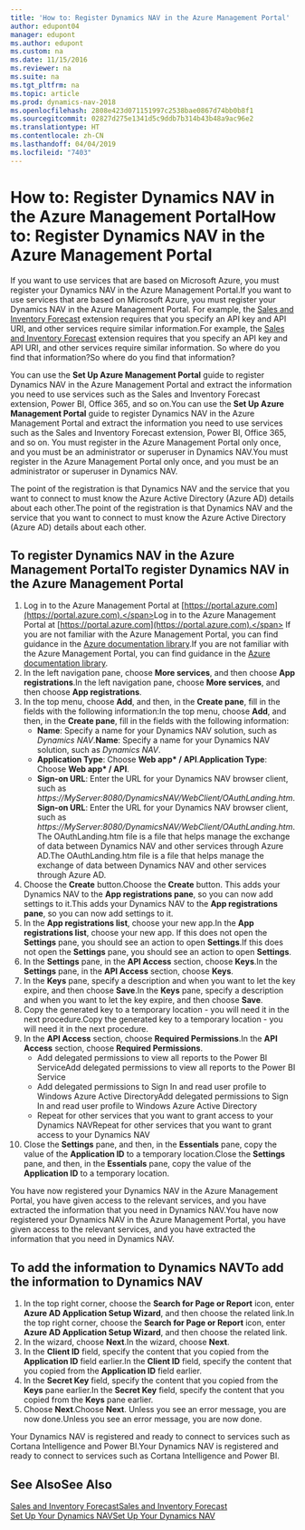 ```yaml
---
title: 'How to: Register Dynamics NAV in the Azure Management Portal'
author: edupont04
manager: edupont
ms.author: edupont
ms.custom: na
ms.date: 11/15/2016
ms.reviewer: na
ms.suite: na
ms.tgt_pltfrm: na
ms.topic: article
ms.prod: dynamics-nav-2018
ms.openlocfilehash: 2808e423d071151997c2538bae0867d74bb0b8f1
ms.sourcegitcommit: 02827d275e1341d5c9ddb7b314b43b48a9ac96e2
ms.translationtype: HT
ms.contentlocale: zh-CN
ms.lasthandoff: 04/04/2019
ms.locfileid: "7403"
---
```

# <a name="how-to-register-dynamics-nav-in-the-azure-management-portal"></a><span data-ttu-id="09f3a-102">How to: Register Dynamics NAV in the Azure Management Portal</span><span class="sxs-lookup"><span data-stu-id="09f3a-102">How to: Register Dynamics NAV in the Azure Management Portal</span></span>
<span data-ttu-id="09f3a-103">If you want to use services that are based on Microsoft Azure, you must register your Dynamics NAV in the Azure Management Portal.</span><span class="sxs-lookup"><span data-stu-id="09f3a-103">If you want to use services that are based on Microsoft Azure, you must register your Dynamics NAV in the Azure Management Portal.</span></span> <span data-ttu-id="09f3a-104">For example, the [Sales and Inventory Forecast](ui-extensions-sales-forecast.md) extension requires that you specify an API key and API URI, and other services require similar information.</span><span class="sxs-lookup"><span data-stu-id="09f3a-104">For example, the [Sales and Inventory Forecast](ui-extensions-sales-forecast.md) extension requires that you specify an API key and API URI, and other services require similar information.</span></span> <span data-ttu-id="09f3a-105">So where do you find that information?</span><span class="sxs-lookup"><span data-stu-id="09f3a-105">So where do you find that information?</span></span>

<span data-ttu-id="09f3a-106">You can use the **Set Up Azure Management Portal** guide to register Dynamics NAV in the Azure Management Portal and extract the information you need to use services such as the Sales and Inventory Forecast extension, Power BI, Office 365, and so on.</span><span class="sxs-lookup"><span data-stu-id="09f3a-106">You can use the **Set Up Azure Management Portal** guide to register Dynamics NAV in the Azure Management Portal and extract the information you need to use services such as the Sales and Inventory Forecast extension, Power BI, Office 365, and so on.</span></span> <span data-ttu-id="09f3a-107">You must register in the Azure Management Portal only once, and you must be an administrator or superuser in Dynamics NAV.</span><span class="sxs-lookup"><span data-stu-id="09f3a-107">You must register in the Azure Management Portal only once, and you must be an administrator or superuser in Dynamics NAV.</span></span>

<span data-ttu-id="09f3a-108">The point of the registration is that Dynamics NAV and the service that you want to connect to must know the Azure Active Directory (Azure AD) details about each other.</span><span class="sxs-lookup"><span data-stu-id="09f3a-108">The point of the registration is that Dynamics NAV and the service that you want to connect to must know the Azure Active Directory (Azure AD) details about each other.</span></span>

## <a name="to-register-dynamics-nav-in-the-azure-management-portal"></a><span data-ttu-id="09f3a-109">To register Dynamics NAV in the Azure Management Portal</span><span class="sxs-lookup"><span data-stu-id="09f3a-109">To register Dynamics NAV in the Azure Management Portal</span></span>
1. <span data-ttu-id="09f3a-110">Log in to the Azure Management Portal at [https://portal.azure.com](https://portal.azure.com).</span><span class="sxs-lookup"><span data-stu-id="09f3a-110">Log in to the Azure Management Portal at [https://portal.azure.com](https://portal.azure.com).</span></span>
    <span data-ttu-id="09f3a-111">If you are not familiar with the Azure Management Portal, you can find guidance in the [Azure documentation library](https://azure.microsoft.com/en-us/documentation/articles).</span><span class="sxs-lookup"><span data-stu-id="09f3a-111">If you are not familiar with the Azure Management Portal, you can find guidance in the [Azure documentation library](https://azure.microsoft.com/en-us/documentation/articles).</span></span>
2. <span data-ttu-id="09f3a-112">In the left navigation pane, choose **More services**, and then choose **App registrations**.</span><span class="sxs-lookup"><span data-stu-id="09f3a-112">In the left navigation pane, choose **More services**, and then choose **App registrations**.</span></span>
3. <span data-ttu-id="09f3a-113">In the top menu, choose **Add**, and then, in the **Create pane**, fill in the fields with the following information:</span><span class="sxs-lookup"><span data-stu-id="09f3a-113">In the top menu, choose **Add**, and then, in the **Create pane**, fill in the fields with the following information:</span></span>
   - <span data-ttu-id="09f3a-114">**Name**: Specify a name for your Dynamics NAV solution, such as *Dynamics NAV*.</span><span class="sxs-lookup"><span data-stu-id="09f3a-114">**Name**: Specify a name for your Dynamics NAV solution, such as *Dynamics NAV*.</span></span>
   - <span data-ttu-id="09f3a-115">**Application Type**: Choose <strong>Web app\* / API</strong>.</span><span class="sxs-lookup"><span data-stu-id="09f3a-115">**Application Type**: Choose <strong>Web app\* / API</strong>.</span></span>
   - <span data-ttu-id="09f3a-116">**Sign-on URL**: Enter the URL for your Dynamics NAV browser client, such as *https://MyServer:8080/DynamicsNAV/WebClient/OAuthLanding.htm*.</span><span class="sxs-lookup"><span data-stu-id="09f3a-116">**Sign-on URL**: Enter the URL for your Dynamics NAV browser client, such as *https://MyServer:8080/DynamicsNAV/WebClient/OAuthLanding.htm*.</span></span>
       <span data-ttu-id="09f3a-117">The OAuthLanding.htm file is a file that helps manage the exchange of data between Dynamics NAV and other services through Azure AD.</span><span class="sxs-lookup"><span data-stu-id="09f3a-117">The OAuthLanding.htm file is a file that helps manage the exchange of data between Dynamics NAV and other services through Azure AD.</span></span>
4. <span data-ttu-id="09f3a-118">Choose the **Create** button.</span><span class="sxs-lookup"><span data-stu-id="09f3a-118">Choose the **Create** button.</span></span>
    <span data-ttu-id="09f3a-119">This adds your Dynamics NAV to the **App registrations pane**, so you can now add settings to it.</span><span class="sxs-lookup"><span data-stu-id="09f3a-119">This adds your Dynamics NAV to the **App registrations pane**, so you can now add settings to it.</span></span>
5. <span data-ttu-id="09f3a-120">In the **App registrations list**, choose your new app.</span><span class="sxs-lookup"><span data-stu-id="09f3a-120">In the **App registrations list**, choose your new app.</span></span> <span data-ttu-id="09f3a-121">If this does not open the **Settings** pane, you should see an action to open **Settings**.</span><span class="sxs-lookup"><span data-stu-id="09f3a-121">If this does not open the **Settings** pane, you should see an action to open **Settings**.</span></span>
6. <span data-ttu-id="09f3a-122">In the **Settings** pane, in the **API Access** section, choose **Keys**.</span><span class="sxs-lookup"><span data-stu-id="09f3a-122">In the **Settings** pane, in the **API Access** section, choose **Keys**.</span></span>
7. <span data-ttu-id="09f3a-123">In the **Keys** pane, specify a description and when you want to let the key expire, and then choose **Save**.</span><span class="sxs-lookup"><span data-stu-id="09f3a-123">In the **Keys** pane, specify a description and when you want to let the key expire, and then choose **Save**.</span></span>
8. <span data-ttu-id="09f3a-124">Copy the generated key to a temporary location - you will need it in the next procedure.</span><span class="sxs-lookup"><span data-stu-id="09f3a-124">Copy the generated key to a temporary location - you will need it in the next procedure.</span></span>
9. <span data-ttu-id="09f3a-125">In the **API Access** section, choose **Required Permissions**.</span><span class="sxs-lookup"><span data-stu-id="09f3a-125">In the **API Access** section, choose **Required Permissions**.</span></span>
    - <span data-ttu-id="09f3a-126">Add delegated permissions to view all reports to the Power BI Service</span><span class="sxs-lookup"><span data-stu-id="09f3a-126">Add delegated permissions to view all reports to the Power BI Service</span></span>
    - <span data-ttu-id="09f3a-127">Add delegated permissions to Sign In and read user profile to Windows Azure Active Directory</span><span class="sxs-lookup"><span data-stu-id="09f3a-127">Add delegated permissions to Sign In and read user profile to Windows Azure Active Directory</span></span>
    - <span data-ttu-id="09f3a-128">Repeat for other services that you want to grant access to your Dynamics NAV</span><span class="sxs-lookup"><span data-stu-id="09f3a-128">Repeat for other services that you want to grant access to your Dynamics NAV</span></span>
10. <span data-ttu-id="09f3a-129">Close the **Settings** pane, and then, in the **Essentials** pane, copy the value of the **Application ID** to a temporary location.</span><span class="sxs-lookup"><span data-stu-id="09f3a-129">Close the **Settings** pane, and then, in the **Essentials** pane, copy the value of the **Application ID** to a temporary location.</span></span>

<span data-ttu-id="09f3a-130">You have now registered your Dynamics NAV in the Azure Management Portal, you have given access to the relevant services, and you have extracted the information that you need in Dynamics NAV.</span><span class="sxs-lookup"><span data-stu-id="09f3a-130">You have now registered your Dynamics NAV in the Azure Management Portal, you have given access to the relevant services, and you have extracted the information that you need in Dynamics NAV.</span></span>  

## <a name="to-add-the-information-to-dynamics-nav"></a><span data-ttu-id="09f3a-131">To add the information to Dynamics NAV</span><span class="sxs-lookup"><span data-stu-id="09f3a-131">To add the information to Dynamics NAV</span></span>
1. <span data-ttu-id="09f3a-132">In the top right corner, choose the **Search for Page or Report** icon, enter **Azure AD Application Setup Wizard**, and then choose the related link.</span><span class="sxs-lookup"><span data-stu-id="09f3a-132">In the top right corner, choose the **Search for Page or Report** icon, enter **Azure AD Application Setup Wizard**, and then choose the related link.</span></span>
2. <span data-ttu-id="09f3a-133">In the wizard, choose **Next**.</span><span class="sxs-lookup"><span data-stu-id="09f3a-133">In the wizard, choose **Next**.</span></span>
3. <span data-ttu-id="09f3a-134">In the **Client ID** field, specify the content that you copied from the **Application ID** field earlier.</span><span class="sxs-lookup"><span data-stu-id="09f3a-134">In the **Client ID** field, specify the content that you copied from the **Application ID** field earlier.</span></span>
4. <span data-ttu-id="09f3a-135">In the **Secret Key** field, specify the content that you copied from the **Keys** pane earlier.</span><span class="sxs-lookup"><span data-stu-id="09f3a-135">In the **Secret Key** field, specify the content that you copied from the **Keys** pane earlier.</span></span>
5. <span data-ttu-id="09f3a-136">Choose **Next**.</span><span class="sxs-lookup"><span data-stu-id="09f3a-136">Choose **Next**.</span></span> <span data-ttu-id="09f3a-137">Unless you see an error message, you are now done.</span><span class="sxs-lookup"><span data-stu-id="09f3a-137">Unless you see an error message, you are now done.</span></span>

<span data-ttu-id="09f3a-138">Your Dynamics NAV is registered and ready to connect to services such as Cortana Intelligence and Power BI.</span><span class="sxs-lookup"><span data-stu-id="09f3a-138">Your Dynamics NAV is registered and ready to connect to services such as Cortana Intelligence and Power BI.</span></span>

## <a name="see-also"></a><span data-ttu-id="09f3a-139">See Also</span><span class="sxs-lookup"><span data-stu-id="09f3a-139">See Also</span></span>
[<span data-ttu-id="09f3a-140">Sales and Inventory Forecast</span><span class="sxs-lookup"><span data-stu-id="09f3a-140">Sales and Inventory Forecast</span></span>](ui-extensions-sales-forecast.md)  
[<span data-ttu-id="09f3a-141">Set Up Your Dynamics NAV</span><span class="sxs-lookup"><span data-stu-id="09f3a-141">Set Up Your Dynamics NAV</span></span>](setup.md)  

